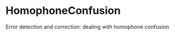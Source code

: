 HomophoneConfusion
==================

Error detection and correction: dealing with homophone confusion
